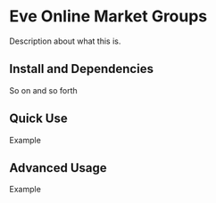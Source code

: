 # Eve Online Market Groups

Description about what this is.

## Install and Dependencies

So on and so forth

## Quick Use

Example

## Advanced Usage

Example
